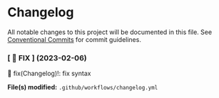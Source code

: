 # Changelog

All notable changes to this project will be documented in this file.
See [Conventional Commits](https://conventionalcommits.org) for commit guidelines.

<!--Changelog start-->

### [ 🐛 FIX ] (2023-02-06)

🐛 fix(Changelog)!: fix syntax

**File(s) modified:** `.github/workflows/changelog.yml`

<!--Changelog end-->
